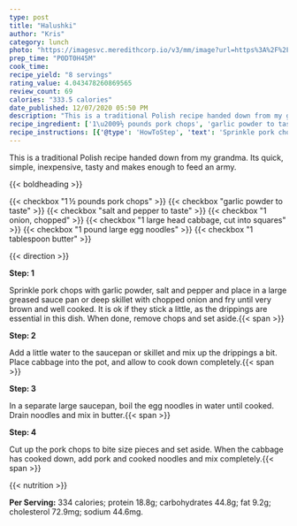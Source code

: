 ```yaml
---
type: post
title: "Halushki"
author: "Kris"
category: lunch
photo: "https://imagesvc.meredithcorp.io/v3/mm/image?url=https%3A%2F%2Fimages.media-allrecipes.com%2Fuserphotos%2F1096910.jpg"
prep_time: "P0DT0H45M"
cook_time: 
recipe_yield: "8 servings"
rating_value: 4.043478260869565
review_count: 69
calories: "333.5 calories"
date_published: 12/07/2020 05:50 PM
description: "This is a traditional Polish recipe handed down from my grandma.  Its quick, simple, inexpensive, tasty and makes enough to feed an army."
recipe_ingredient: ['1\u2009½ pounds pork chops', 'garlic powder to taste', 'salt and pepper to taste', '1 onion, chopped', '1 large head cabbage, cut into squares', '1 pound large egg noodles', '1 tablespoon butter']
recipe_instructions: [{'@type': 'HowToStep', 'text': 'Sprinkle pork chops with garlic powder, salt and pepper and place in a large greased sauce pan or deep skillet with chopped onion and fry until very brown and well cooked.  It is ok if they stick a little, as the drippings are essential in this dish.  When done, remove chops and set aside.\n'}, {'@type': 'HowToStep', 'text': 'Add a little water to the saucepan or skillet and mix up the drippings a bit. Place cabbage into the pot, and allow to cook down completely.\n'}, {'@type': 'HowToStep', 'text': 'In a separate large saucepan, boil the egg noodles in water until cooked.  Drain noodles and mix in butter.\n'}, {'@type': 'HowToStep', 'text': 'Cut up the pork chops to bite size pieces and set aside.  When the cabbage has cooked down, add pork and cooked noodles and mix completely.\n'}]
---
```


This is a traditional Polish recipe handed down from my grandma.  Its quick, simple, inexpensive, tasty and makes enough to feed an army. 

{{< boldheading >}}

{{< checkbox "1 ½ pounds pork chops" >}}
{{< checkbox "garlic powder to taste" >}}
{{< checkbox "salt and pepper to taste" >}}
{{< checkbox "1  onion, chopped" >}}
{{< checkbox "1 large head cabbage, cut into squares" >}}
{{< checkbox "1 pound large egg noodles" >}}
{{< checkbox "1 tablespoon butter" >}}


{{< direction >}}

**Step: 1**

Sprinkle pork chops with garlic powder, salt and pepper and place in a large greased sauce pan or deep skillet with chopped onion and fry until very brown and well cooked.  It is ok if they stick a little, as the drippings are essential in this dish.  When done, remove chops and set aside.{{< span >}}

**Step: 2**

Add a little water to the saucepan or skillet and mix up the drippings a bit. Place cabbage into the pot, and allow to cook down completely.{{< span >}}

**Step: 3**

In a separate large saucepan, boil the egg noodles in water until cooked.  Drain noodles and mix in butter.{{< span >}}

**Step: 4**

Cut up the pork chops to bite size pieces and set aside.  When the cabbage has cooked down, add pork and cooked noodles and mix completely.{{< span >}}

{{< nutrition >}}

**Per Serving:** 334 calories; protein 18.8g; carbohydrates 44.8g; fat 9.2g; cholesterol 72.9mg; sodium 44.6mg.